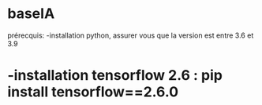 # baseIA
prérecquis: 
  -installation python, assurer vous que la version est entre 3.6 et 3.9
#  -installation tensorflow 2.6 : pip install tensorflow==2.6.0

